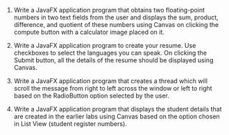 1. Write a JavaFX application program that obtains two floating-point numbers in two text fields from the user and displays the sum, product, difference, and quotient of these numbers using Canvas on clicking the compute button with a calculator image placed on it.

2. Write a JavaFX application program to create your resume. Use checkboxes to select the languages you can speak. On clicking the Submit button, all the details of the resume should be displayed using Canvas.

3. Write a JavaFX application program that creates a thread which will scroll the message from right to left across the window or left to right based on the RadioButton option selected by the user.

4. Write a JavaFX application program that displays the student details that are created in the earlier labs using Canvas based on the option chosen in List View (student register numbers).
